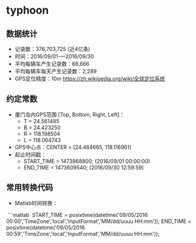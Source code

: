 # typhoon

## 数据统计
- 记录数：376,703,725 (近4亿条)
- 时间：2016/09/01-—2016/09/30
- 平均每辆车产生记录数：68,666
- 平均每辆车每天产生记录数：2,289
- GPS定位精度：10m https://zh.wikipedia.org/wiki/全球定位系统

## 约定常数
- 厦门岛内GPS范围 [Top, Bottom, Right, Left]： 
  - T = 24.561485
  - B = 24.423250
  - R = 118.198504
  - L = 118.064743
- GPS中心点：CENTER = [24.484665, 118.116961]
- 起止时间戳：
  - START_TIME = 1473868800; (2016/09/01 00:00:00)
  - END_TIME = 1473609540; (2016/09/30 12:59:59)

## 常用转换代码
- Matlab时间转换：

  ```matlab
  START_TIME = posixtime(datetime('09/05/2016 00:00','TimeZone','local','InputFormat','MM/dd/uuuu HH:mm')); 
  END_TIME = posixtime(datetime('09/05/2016 00:59','TimeZone','local','InputFormat','MM/dd/uuuu HH:mm'));
  ```
